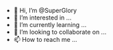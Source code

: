 - 👋 Hi, I’m @SuperGlory
- 👀 I’m interested in ...
- 🌱 I’m currently learning ...
- 💞️ I’m looking to collaborate on ...
- 📫 How to reach me ...

<!---
SuperGlory/SuperGlory is a ✨ special ✨ repository because its `README.md` (this file) appears on your GitHub profile.
You can click the Preview link to take a look at your changes.
--->

